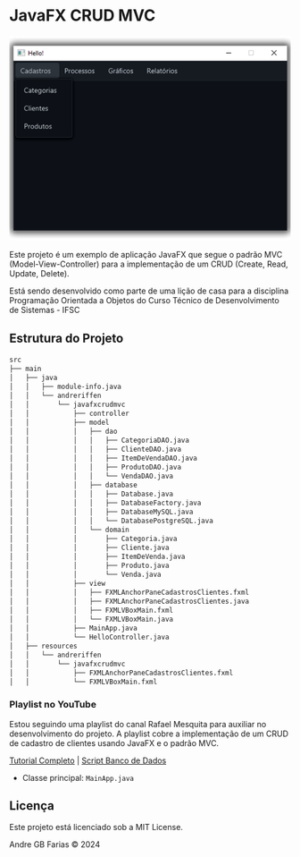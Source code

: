 # JavaFX CRUD MVC

![screenshot](https://raw.githubusercontent.com/andreriffen/javafx-mvc/main/screenshot.fw.png)

Este projeto é um exemplo de aplicação JavaFX que segue o padrão MVC (Model-View-Controller) para a implementação de um CRUD (Create, Read, Update, Delete).

Está sendo desenvolvido como parte de uma lição de casa para a disciplina Programação Orientada a Objetos do Curso Técnico de Desenvolvimento de Sistemas - IFSC


## Estrutura do Projeto

```plaintext
src
├── main
│   ├── java
│   │   ├── module-info.java
│   │   └── andreriffen
│   │       └── javafxcrudmvc
│   │           ├── controller
│   │           ├── model
│   │           │   ├── dao
│   │           │   │   ├── CategoriaDAO.java
│   │           │   │   ├── ClienteDAO.java
│   │           │   │   ├── ItemDeVendaDAO.java
│   │           │   │   ├── ProdutoDAO.java
│   │           │   │   └── VendaDAO.java
│   │           │   ├── database
│   │           │   │   ├── Database.java
│   │           │   │   ├── DatabaseFactory.java
│   │           │   │   ├── DatabaseMySQL.java
│   │           │   │   └── DatabasePostgreSQL.java
│   │           │   └── domain
│   │           │       ├── Categoria.java
│   │           │       ├── Cliente.java
│   │           │       ├── ItemDeVenda.java
│   │           │       ├── Produto.java
│   │           │       └── Venda.java
│   │           ├── view
│   │           │   ├── FXMLAnchorPaneCadastrosClientes.fxml
│   │           │   ├── FXMLAnchorPaneCadastrosClientes.java
│   │           │   ├── FXMLVBoxMain.fxml
│   │           │   └── FXMLVBoxMain.java
│   │           ├── MainApp.java
│   │           └── HelloController.java
│   ├── resources
│   │   └── andreriffen
│   │       └── javafxcrudmvc
│   │           ├── FXMLAnchorPaneCadastrosClientes.fxml
│   │           └── FXMLVBoxMain.fxml

```

### Playlist no YouTube

Estou seguindo uma playlist do canal Rafael Mesquita para auxiliar no desenvolvimento do projeto. A playlist cobre a implementação de um CRUD de cadastro de clientes usando JavaFX e o padrão MVC.

[Tutorial Completo](https://www.youtube.com/playlist?list=PL-mvLy2ws8ILNrs8jtEAwaZMxDZvlMj48) | [Script Banco de Dados](#javafx-crud-mvc)

- Classe principal: `MainApp.java`

## Licença
Este projeto está licenciado sob a MIT License.

Andre GB Farias © 2024
